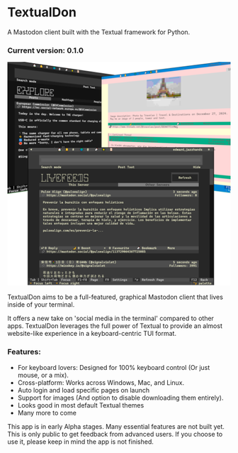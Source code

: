 # TextualDon
A Mastodon client built with the Textual framework for Python.

### Current version: 0.1.0

![Demo Image](https://raw.githubusercontent.com/edward-jazzhands/textualdon/refs/heads/master/graphic1.png)

TextualDon aims to be a full-featured, graphical Mastodon client that lives inside of your terminal.

It offers a new take on 'social media in the terminal' compared to other apps. 
TextualDon leverages the full power of Textual to provide an almost website-like 
experience in a keyboard-centric TUI format.

### Features:

- For keyboard lovers: Designed for 100% keyboard control (Or just mouse, or a mix).
- Cross-platform: Works across Windows, Mac, and Linux.
- Auto login and load specific pages on launch
- Support for images (And option to disable downloading them entirely).
- Looks good in most default Textual themes
- Many more to come

This app is in early Alpha stages. Many essential features are not built yet.   
This is only public to get feedback from advanced users. If you choose to use it, 
please keep in mind the app is not finished.